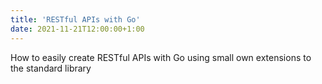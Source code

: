 ```yaml
---
title: 'RESTful APIs with Go'
date: 2021-11-21T12:00:00+1:00
---
```


How to easily create RESTful APIs with Go using small own extensions to the standard library